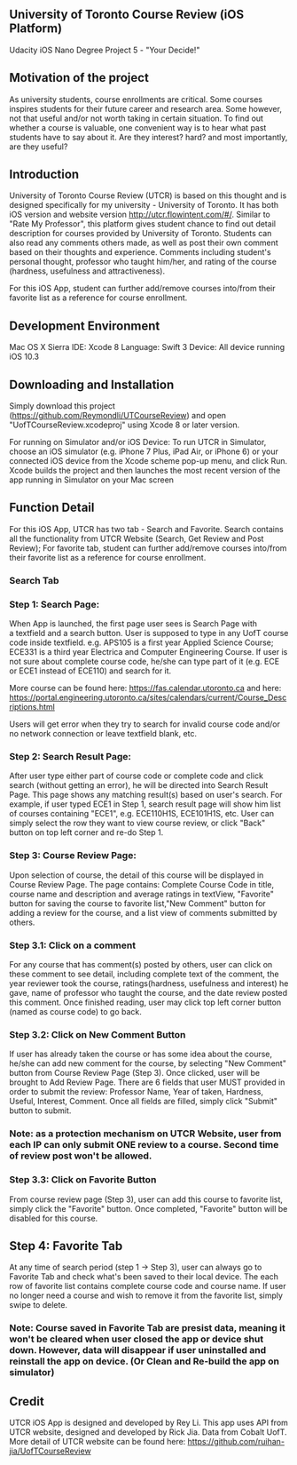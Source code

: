 ## University of Toronto Course Review (iOS Platform)
Udacity iOS Nano Degree Project 5 - "Your Decide!"
## Motivation of the project
As university students, course enrollments are critical. Some courses inspires students for their future career and research area. Some however, not that useful and/or not worth taking in certain situation. To find out whether a course is valuable, one convenient way is to hear what past students have to say about it. Are they interest? hard? and most importantly, are they useful?

## Introduction
University of Toronto Course Review (UTCR) is based on this thought and is designed specifically for my university - University of Toronto. It has both iOS version and website version http://utcr.flowintent.com/#/. Similar to "Rate My Professor", this platform gives student chance to find out detail description for courses provided by University of Toronto. Students can also read any comments others made, as well as post their own comment based on their thoughts and experience. Comments including student's personal thought, professor who taught him/her, and rating of the course (hardness, usefulness and attractiveness).

For this iOS App, student can further add/remove courses into/from their favorite list as a reference for course enrollment.

## Development Environment
Mac OS X Sierra
IDE: Xcode 8
Language: Swift 3
Device: All device running iOS 10.3

## Downloading and Installation
Simply download this project (https://github.com/Reymondli/UTCourseReview) and open "UofTCourseReview.xcodeproj" using Xcode 8 or later version.

For running on Simulator and/or iOS Device:
To run UTCR in Simulator, choose an iOS simulator (e.g. iPhone 7 Plus, iPad Air, or iPhone 6) or your connected iOS device from the Xcode scheme pop-up menu, and click Run. Xcode builds the project and then launches the most recent version of the app running in Simulator on your Mac screen

## Function Detail
For this iOS App, UTCR has two tab - Search and Favorite. Search contains all the functionality from UTCR Website (Search, Get Review and Post Review); For favorite tab, student can further add/remove courses into/from their favorite list as a reference for course enrollment.

### Search Tab 
### Step 1: Search Page:
When App is launched, the first page user sees is Search Page with a textfield and a search button. User is supposed to type in any UofT course code inside textfield. e.g. APS105 is a first year Applied Science Course; ECE331 is a third year Electrica and Computer Engineering Course. If user is not sure about complete course code, he/she can type part of it (e.g. ECE or ECE1 instead of ECE110) and search for it.

More course can be found here: https://fas.calendar.utoronto.ca 
and here: https://portal.engineering.utoronto.ca/sites/calendars/current/Course_Descriptions.html

Users will get error when they try to search for invalid course code and/or no network connection or leave textfield blank, etc.

### Step 2: Search Result Page:
After user type either part of course code or complete code and click search (without getting an error), he will be directed into Search Result Page. This page shows any matching result(s) based on user's search. For example, if user typed ECE1 in Step 1, search result page will show him list of courses containing "ECE1", e.g. ECE110H1S, ECE101H1S, etc. User can simply select the row they want to view course review, or click "Back" button on top left corner and re-do Step 1.

### Step 3: Course Review Page:
Upon selection of course, the detail of this course will be displayed in Course Review Page. The page contains: Complete Course Code in title, course name and description and average ratings in textView, "Favorite" button for saving the course to favorite list,"New Comment" button for adding a review for the course, and a list view of comments submitted by others.

### Step 3.1: Click on a comment
For any course that has comment(s) posted by others, user can click on these comment to see detail, including complete text of the comment, the year reviewer took the course, ratings(hardness, usefulness and interest) he gave, name of professor who taught the course, and the date review posted this comment. Once finished reading, user may click top left corner button (named as course code) to go back.

### Step 3.2: Click on New Comment Button
If user has already taken the course or has some idea about the course, he/she can add new comment for the course, by selecting "New Comment" button from Course Review Page (Step 3). 
Once clicked, user will be brought to Add Review Page. There are 6 fields that user MUST provided in order to submit the review: Professor Name, Year of taken, Hardness, Useful, Interest, Comment. Once all fields are filled, simply click "Submit" button to submit.

### Note: as a protection mechanism on UTCR Website, user from each IP can only submit ONE review to a course. Second time of review post won't be allowed.

### Step 3.3: Click on Favorite Button
From course review page (Step 3), user can add this course to favorite list, simply click the "Favorite" button. Once completed, "Favorite" button will be disabled for this course.

## Step 4: Favorite Tab
At any time of search period (step 1 -> Step 3), user can always go to Favorite Tab and check what's been saved to their local device. The each row of favorite list contains complete course code and course name. If user no longer need a course and wish to remove it from the favorite list, simply swipe to delete.
### Note: Course saved in Favorite Tab are presist data, meaning it won't be cleared when user closed the app or device shut down. However, data will disappear if user uninstalled and reinstall the app on device. (Or Clean and Re-build the app on simulator)

## Credit
UTCR iOS App is designed and developed by Rey Li.
This app uses API from UTCR website, designed and developed by Rick Jia. Data from Cobalt UofT.
More detail of UTCR website can be found here: https://github.com/ruihan-jia/UofTCourseReview



